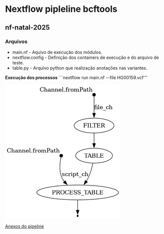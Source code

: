 # Nextflow pipleline bcftools
## nf-natal-2025

### Arquivos
* main.nf - Aquivo de execução dos módulos.
* nextflow.config - Definição dos containers de execução e do arquivo de teste.
* table.py - Arquivo python que realização anotações nas variantes. 

**Execução dos processos** ```nextflow run main.nf --file HG00159.vcf'''

![Organograma](flowchat.png)

[Anexos do pipeline](https://drive.google.com/drive/folders/1FgwljxwUHdLBMAhdYygl3-RxAFDvBq-A?usp=drive_link)
